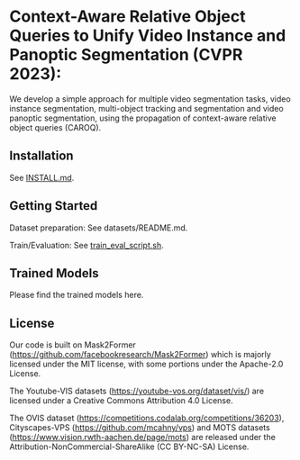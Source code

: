 # Context-Aware Relative Object Queries to Unify Video Instance and Panoptic Segmentation (CVPR 2023):

We develop a simple approach for multiple video segmentation tasks, video instance segmentation, multi-object tracking and segmentation and video panoptic segmentation, using the propagation of context-aware relative object queries (CAROQ).


## Installation

See [INSTALL.md](https://github.com/AnwesaChoudhuri/ContextAwareRelativeObjectQueries/blob/master/INSTALL.md).


## Getting Started

Dataset preparation: See datasets/README.md.

Train/Evaluation: See [train_eval_script.sh](https://github.com/AnwesaChoudhuri/ContextAwareRelativeObjectQueries/blob/master/train_eval_script.sh).


## Trained Models

Please find the trained models here.


## License

Our code is built on Mask2Former (https://github.com/facebookresearch/Mask2Former) which is majorly licensed under the MIT license, with some portions under the Apache-2.0 License.
 
The Youtube-VIS datasets (https://youtube-vos.org/dataset/vis/) are licensed under a Creative Commons Attribution 4.0 License. 

The OVIS dataset (https://competitions.codalab.org/competitions/36203), Cityscapes-VPS (https://github.com/mcahny/vps) and MOTS datasets (https://www.vision.rwth-aachen.de/page/mots) are released under the Attribution-NonCommercial-ShareAlike (CC BY-NC-SA) License. 


